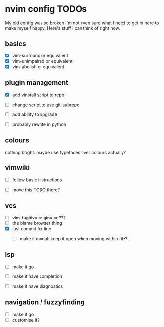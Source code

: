 # nvim config TODOs

My old config was so broken I'm not even sure what I need to get in
here to make myself happy. Here's stuff I can think of right now.


## basics

- [x] vim-surround or equivalent
- [x] vim-unimpaired or equivalent
- [x] vim-abolish or equivalent

## plugin management
- [x] add vinstall script to repo
- [ ] change script to use git-subrepo
- [ ] add ability to upgrade
- [ ] probably rewrite in python


## colours

nothing bright. maybe use typefaces over colours actually?


## vimwiki

- [ ] follow basic instructions
- [ ] move this TODO there?


## vcs
- [ ] vim-fugitive or gina or ???
- [ ] the blame browser thing
- [x] last commit for line
  - [ ] make it modal: keep it open when moving within file?


## lsp
- [ ] make it go
- [ ] make it have completion
- [ ] make it have diagnostics


## navigation / fuzzyfinding
- [ ] make it go
- [ ] customise it?
